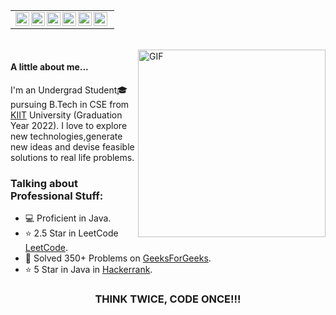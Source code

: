 <table>
    <tr>
    <td  align="center">
        <a href="https://www.linkedin.com/in/deeksha-chaudhari-758265168/">
        <img align="left" alt="Deeksha | LinkdeIN" width="22px" src="https://cdn.imgbin.com/7/2/20/imgbin-linkedin-cuUL2VG2VGgyy8qC4LY4LWxvy.jpg" />
        </a>
        <a href="https://inst">
        <img align="left" alt="Deeksha | Instagram" width="22px" height="22px" src="[http://assets.stickpng.com/images/580b57fcd9996e24bc43c521.png](https://www.instagram.com/keeshu_14/)" />
        </a>
        <a href="https://auth.geeksforgeeks.org/user/deekshachaudhari/practice/">
        <img align="left" alt="Deeksha | GeeksForGeeks" width="22px" src="https://media.geeksforgeeks.org/wp-content/cdn-uploads/20190710102234/download3.png" />
        </a>
        <a href="https://www.hackerrank.com/Keeshu14">
        <img align="left" alt="Deeksha | Hackerrank" width="22px" src=https://1.bp.blogspot.com/-ULT9oDhqr24/XJYCrttOEpI/AAAAAAAAJYE/inXHXlzblBI3SbcGpiUj4TMNj-E8uPlaQCK4BGAYYCw/s1600/logo%2Bhackerrank%2Bicon.png" />
        </a>
        </a>
        <a href="https://www.codechef.com/users/keesh">
        <img align="left" alt="Deeksha | CodeChef" width="22px" src="https://i.pinimg.com/originals/c5/d9/fc/c5d9fc1e18bcf039f464c2ab6cfb3eb6.jpg" />
        </a>
         <a href="https://leetcode.com/keeshu14/">
        <img align="left" alt="Deeksha | LeetCode" width="22px" src="https://upload.wikimedia.org/wikipedia/commons/1/19/LeetCode_logo_black.png" />
        </a>
    </td>
    <tr>
</table>
<br>

<img align="right" alt="GIF" src="https://i.pinimg.com/originals/e4/26/70/e426702edf874b181aced1e2fa5c6cde.gif" height=300 width=300/>

#### A little about me...  
I'm an Undergrad Student🎓 pursuing B.Tech in CSE from  [KIIT](https://kiit.ac.in/) University (Graduation Year 2022). I love to explore new technologies,generate new ideas and devise feasible solutions to real life problems.

### Talking about Professional Stuff:

- 💻 Proficient in Java.
- ⭐ 2.5 Star in LeetCode [LeetCode](https://leetcode.com/keeshu14/).
- 🥅 Solved 350+ Problems on [GeeksForGeeks](https://auth.geeksforgeeks.org/user/deekshachaudhari/practice/).
- ⭐ 5 Star in Java in [Hackerrank](https://www.hackerrank.com/Keeshu14).


<div align="center">

### THINK TWICE, CODE ONCE!!!

</div>
